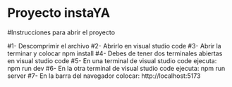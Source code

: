 # Proyecto instaYA

#Instrucciones para abrir el proyecto

#1- Descomprimir el archivo
#2- Abrirlo en visual studio code
#3- Abrir la terminar y colocar npm install
#4- Debes de tener dos terminales abiertas en visual studio code
#5- En una terminal de visual studio code ejecuta:
npm run dev
#6- En la otra terminal de visual studio code ejecuta:
npm run server
#7- En la barra del navegador colocar:
http://localhost:5173